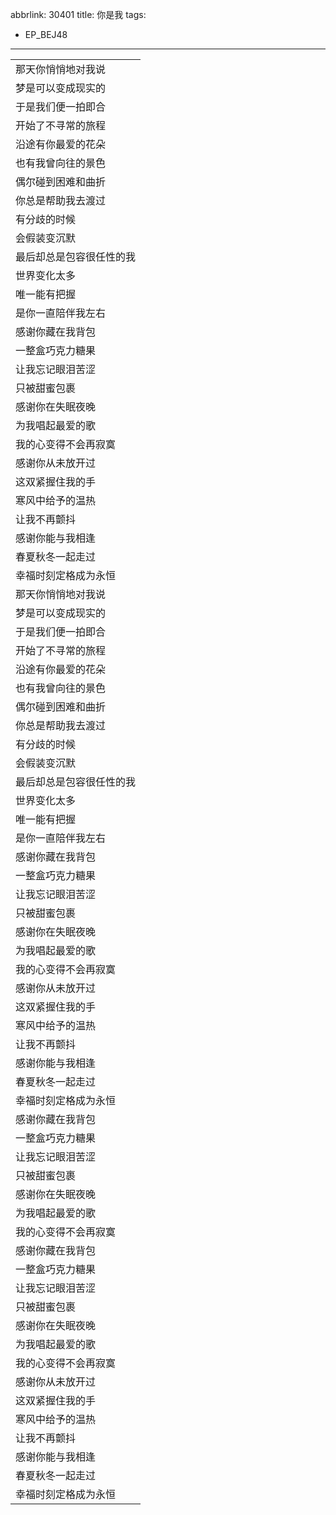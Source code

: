 abbrlink: 30401
title: 你是我
tags:
  - EP_BEJ48
---
|      |
|--|
|那天你悄悄地对我说|
|梦是可以变成现实的|
|于是我们便一拍即合|
|开始了不寻常的旅程|
|沿途有你最爱的花朵|
|也有我曾向往的景色|
|偶尔碰到困难和曲折|
|你总是帮助我去渡过|
|有分歧的时候|
|会假装变沉默|
|最后却总是包容很任性的我|
|世界变化太多|
|唯一能有把握|
|是你一直陪伴我左右|
|感谢你藏在我背包|
|一整盒巧克力糖果|
|让我忘记眼泪苦涩|
|只被甜蜜包裹|
|感谢你在失眠夜晚|
|为我唱起最爱的歌|
|我的心变得不会再寂寞|
|感谢你从未放开过|
|这双紧握住我的手|
|寒风中给予的温热|
|让我不再颤抖|
|感谢你能与我相逢|
|春夏秋冬一起走过|
|幸福时刻定格成为永恒|
|那天你悄悄地对我说|
|梦是可以变成现实的|
|于是我们便一拍即合|
|开始了不寻常的旅程|
|沿途有你最爱的花朵|
|也有我曾向往的景色|
|偶尔碰到困难和曲折|
|你总是帮助我去渡过|
|有分歧的时候|
|会假装变沉默|
|最后却总是包容很任性的我|
|世界变化太多|
|唯一能有把握|
|是你一直陪伴我左右|
|感谢你藏在我背包|
|一整盒巧克力糖果|
|让我忘记眼泪苦涩|
|只被甜蜜包裹|
|感谢你在失眠夜晚|
|为我唱起最爱的歌|
|我的心变得不会再寂寞|
|感谢你从未放开过|
|这双紧握住我的手|
|寒风中给予的温热|
|让我不再颤抖|
|感谢你能与我相逢|
|春夏秋冬一起走过|
|幸福时刻定格成为永恒|
|感谢你藏在我背包|
|一整盒巧克力糖果|
|让我忘记眼泪苦涩|
|只被甜蜜包裹|
|感谢你在失眠夜晚|
|为我唱起最爱的歌|
|我的心变得不会再寂寞|
|感谢你藏在我背包|
|一整盒巧克力糖果|
|让我忘记眼泪苦涩|
|只被甜蜜包裹|
|感谢你在失眠夜晚|
|为我唱起最爱的歌|
|我的心变得不会再寂寞|
|感谢你从未放开过|
|这双紧握住我的手|
|寒风中给予的温热|
|让我不再颤抖|
|感谢你能与我相逢|
|春夏秋冬一起走过|
|幸福时刻定格成为永恒|